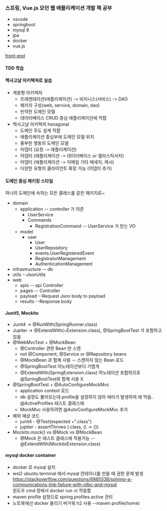 ### 스프링, Vue.js 모던 웹 애플리케이션 개발 책 공부

* vscode
* springboot
* mysql 8
* jpa
* docker
* vue.js

[front-end](front-end)  

#### TDD 학습
#### 헥사고날 아키텍쳐로 실습
* 계층형 아키텍처
    * 프레젠테이션(애플리케이션) -> 비지니스(서비스) -> DAO
    * 패키지 구성(web, service, domain, dao)
    * 빈약한 도메인 모델
    * 데이터베이스 CRUD 중심 애플리케이션에 적합
* 헥사고날 아키텍처 hexagonal
    * 도메인 주도 설계 적합
    * 애플리케이션 중심부에 도메인 모델 위치
    * 풍부한 행동의 도메인 모델
    * 어댑터 (요청 -> 애플리케이션)
    * 어댑터 (애플리케이션 -> 데이터베이스 or 엘라스틱서치)
    * 어댑터 (애플리케이션 -> 이메일 기타 메세지, 캐시)
    * 다양한 유형의 클라이언트 확장 가능 (어댑터 추가)

#### 도메인 중심 패키징 스타일
하나의 도메인에 속하는 모든 클래스를 같은 패키지로~
* domain
    * application      -- controller 가 의존
        * UserService
        * Commands
            * RegistrationCommand -- UserService 가 받는 VO  
    * model
        * user
            * User
            * UserRepository
            * events.UserRegisteredEvent
            * RegistraionManagement
            * AuthenticationManagement
* infrastructure -- db
* utils --JsonUtils
* web
    * apis -- api Controller
    * pages -- Controller
    * payload --Request Json body to payload
    * results --Response body

#### Junit5, Mockito
* Junit4 -> @RunWith(SpringRunner.class)
* Jupiter -> @ExtendWith(~Extension.class), @SpringBootTest 가 포함하고 있음
* @WebMvcTest + @MockBean
    * @Controller 관련 Bean 만 스캔
    * not @Component, @Service or @Repository beans
    * @MockBean 과 함께 사용 -- 스캔하지 않는 Bean 로드
    * @SpringBootTest 어노테이션보다 가볍게
    * @ExtendWith(SpringExtension.class) 어노테이션 포함하므로 @SpringBootTest와 함께 사용 X
* @SpringBootTest + @AutoConfigureMockMvc
    * application context 로드
    * db 설정도 불러오는데 profile을 설정하지 않아 에러가 발생하여 애 먹음.. @ActiveProfiles 테스트 클래스에
    * MockMvc 사용하려면 @AutoConfigureMockMvc 추가
* 예외 예상 코드
    * junit4 - @Test(expected =".class")
    * jupiter - assertThrows (.class, () -> {})
* Mockito.mock() vs @Mock vs @MockBean
    * @Mock 은 테스트 클래스에 적용가능 -- @ExtendWith(MockitoExtension.class)

#### mysql docker container
* docker 로 mysql 설치
* wsl2 ubuntu terminal 에서 mysql 컨테이너를 만들 때 권한 문제 발생  
<https://stackoverflow.com/questions/6865538/solving-a-communications-link-failure-with-jdbc-and-mysql>  
윈도우 cmd 창에서 docker run 시 작동함  
* maven profile 설정으로 spring.profiles.active 관리  
* 노트북에선 docker 돌리기 버거워 h2 사용 --maven profile(home)
